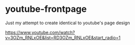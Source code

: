 # youtube-frontpage

Just my attempt to create identical to youtube's page design

https://www.youtube.com/watch?v=3OZm_RNLxOE&list=RD3OZm_RNLxOE&start_radio=1